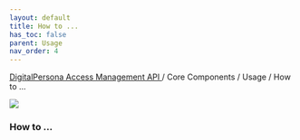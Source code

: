 ```yaml
---
layout: default
title: How to ...
has_toc: false  
parent: Usage
nav_order: 4
---
```

[DigitalPersona Access Management API ](https://lenhodgeman.github.io/digitalpersona-access-management-api/)/ Core Components / Usage / How to ...  

![](assets/HID-DPAM-Core.png) 
### How to ...
